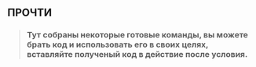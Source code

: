 ## ПРОЧТИ

> ### Тут собраны некоторые готовые команды, вы можете брать код и использовать его в своих целях, вставляйте полученый код в действие после условия.
